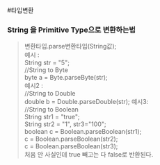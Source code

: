 #타입변환 
### String 을 Primitive Type으로 변환하는법
> 변환타입.parse변환타입(String값);  
> 예시 :  
> String str = "5";  
> //String to Byte  
> byte a = Byte.parseByte(str);  
> 예시2 :  
> //String to Double  
> double b = Double.parseDouble(str);
> 예시3:  
> //String to Boolean  
> String str1 = "true";  
> String str2 = "1", str3="100";  
> boolean c = Boolean.parseBoolean(str1);  
> c = Boolean.parseBoolean(str2);  
> c = Boolean.parseBoolean(str3);  
> 처음 안 사실인데 true 빼고는 다 false로 반환된다.

